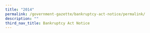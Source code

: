 ```yaml
---
title: "2014"
permalink: /government-gazette/bankruptcy-act-notice/permalink/
description: ""
third_nav_title: Bankruptcy Act Notice
---
```

